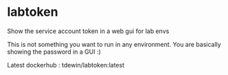 # labtoken

Show the service account token in a web gui for lab envs

This is not something you want to run in any environment. You are basically showing the password in a GUI :)

Latest dockerhub : tdewin/labtoken:latest